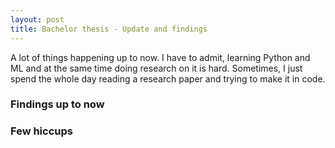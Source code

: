 ```yaml
---
layout: post
title: Bachelor thesis - Update and findings
---
```

A lot of things happening up to now. I have to admit, learning Python and ML and at the same time doing research on it is hard. Sometimes, I just spend the whole day reading a research paper and trying to make it in code.

### Findings up to now

### Few hiccups

